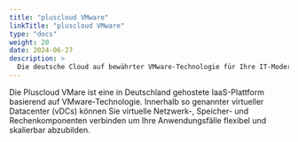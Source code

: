 ```yaml
---
title: "pluscloud VMware"
linkTitle: "pluscloud VMware"
type: "docs"
weight: 20
date: 2024-06-27
description: >
  Die deutsche Cloud auf bewährter VMware-Technologie für Ihre IT-Modernisierung
---
```

Die Pluscloud VMare ist eine in Deutschland gehostete IaaS-Plattform basierend auf VMware-Technologie. Innerhalb so genannter virtueller Datacenter (vDCs) können Sie virtuelle Netzwerk-, Speicher- und Rechenkomponenten verbinden um Ihre Anwendungsfälle flexibel und skalierbar abzubilden.
